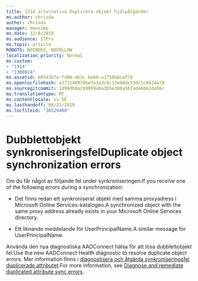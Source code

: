 ```yaml
---
title: 1314 alternativa Duplicera objekt hjälpåtgärder
ms.author: chrisda
author: chrisda
manager: dansimp
ms.date: 12/8/2018
ms.audience: ITPro
ms.topic: article
ROBOTS: NOINDEX, NOFOLLOW
localization_priority: Normal
ms.custom:
- "1314"
- "1300024"
ms.assetid: b8543b7e-fd00-4b3c-be68-a1758b8caf78
ms.openlocfilehash: a37114097dbe7e3a3c8c13e9ddc53dc5c6b24a78
ms.sourcegitcommit: 1d98db8acb9959aba3b5e308a567ade6b62da56c
ms.translationtype: MT
ms.contentlocale: sv-SE
ms.lasthandoff: 08/22/2019
ms.locfileid: "36529460"
---
```

# <a name="duplicate-object-synchronization-errors"></a><span data-ttu-id="71a14-102">Dubblettobjekt synkroniseringsfel</span><span class="sxs-lookup"><span data-stu-id="71a14-102">Duplicate object synchronization errors</span></span>

<span data-ttu-id="71a14-103">Om du får något av följande fel under synkroniseringen:</span><span class="sxs-lookup"><span data-stu-id="71a14-103">If you receive one of the following errors during a synchronization:</span></span>

- <span data-ttu-id="71a14-104">Det finns redan ett synkroniserat objekt med samma proxyadress i Microsoft Online Services-katalogen.</span><span class="sxs-lookup"><span data-stu-id="71a14-104">A synchronized object with the same proxy address already exists in your Microsoft Online Services directory.</span></span>

- <span data-ttu-id="71a14-105">Ett liknande meddelande för UserPrincipalName.</span><span class="sxs-lookup"><span data-stu-id="71a14-105">A similar message for UserPrincipalName.</span></span>

<span data-ttu-id="71a14-106">Använda den nya diagnostiska AADConnect hälsa för att lösa dubblettobjekt fel.</span><span class="sxs-lookup"><span data-stu-id="71a14-106">Use the new AADConnect Health diagnostic to resolve duplicate object errors.</span></span> <span data-ttu-id="71a14-107">Mer information finns i [diagnostisera och åtgärda synkroniseringsfel duplicerade attributet](https://docs.microsoft.com/azure/active-directory/hybrid/how-to-connect-health-diagnose-sync-errors).</span><span class="sxs-lookup"><span data-stu-id="71a14-107">For more information, see [Diagnose and remediate duplicated attribute sync errors](https://docs.microsoft.com/azure/active-directory/hybrid/how-to-connect-health-diagnose-sync-errors).</span></span>
